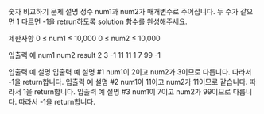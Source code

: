 숫자 비교하기
문제 설명
정수 num1과 num2가 매개변수로 주어집니다. 두 수가 같으면 1 다르면 -1을 retrun하도록 solution 함수를 완성해주세요.

제한사항
0 ≤ num1 ≤ 10,000
0 ≤ num2 ≤ 10,000

입출력 예
num1 num2 result
2 3 -1
11 11 1
7 99 -1

입출력 예 설명
입출력 예 설명 #1
num1이 2이고 num2가 3이므로 다릅니다. 따라서 -1을 return합니다.
입출력 예 설명 #2
num1이 11이고 num2가 11이므로 같습니다. 따라서 1을 return합니다.
입출력 예 설명 #3
num1이 7이고 num2가 99이므로 다릅니다. 따라서 -1을 return합니다.
